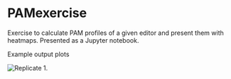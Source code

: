 # PAMexercise

Exercise to calculate PAM profiles of a given editor and present them with heatmaps.
Presented as a Jupyter notebook.

Example output plots

![Replicate 1.]([https://github.com/AndreaGarofoli/PAMexercise/blob/main/heatmap_rep1.png])
